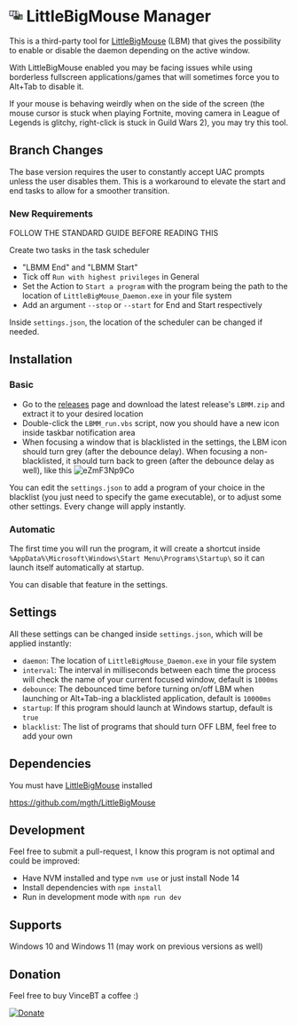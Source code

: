 # <img src="assets/image.png" alt="drawing" style="width:24px;"/> LittleBigMouse Manager

This is a third-party tool for [LittleBigMouse](https://github.com/mgth/LittleBigMouse) (LBM) that gives the possibility to enable or disable the daemon depending on the active window.

With LittleBigMouse enabled you may be facing issues while using borderless fullscreen applications/games that will sometimes force you to Alt+Tab to disable it.

If your mouse is behaving weirdly when on the side of the screen (the mouse cursor is stuck when playing Fortnite, moving camera in League of Legends is glitchy, right-click is stuck in Guild Wars 2), you may try this tool.

## Branch Changes

The base version requires the user to constantly accept UAC prompts unless the user disables them. This is a workaround to elevate the start and end tasks to allow for a smoother transition.

### New Requirements
FOLLOW THE STANDARD GUIDE BEFORE READING THIS

Create two tasks in the task scheduler
- "LBMM End" and "LBMM Start"
- Tick off `Run with highest privileges` in General
- Set the Action to `Start a program` with the program being the path to the location of `LittleBigMouse_Daemon.exe` in your file system
- Add an argument `--stop` or `--start` for End and Start respectively

Inside `settings.json`, the location of the scheduler can be changed if needed.


## Installation

### Basic

- Go to the [releases](https://github.com/VinceBT/LBMM/releases) page and download the latest release's `LBMM.zip` and extract it to your desired location
- Double-click the `LBMM_run.vbs` script, now you should have a new icon inside taskbar notification area
- When focusing a window that is blacklisted in the settings, the LBM icon should turn grey (after the debounce delay). When focusing a non-blacklisted, it should turn back to green (after the debounce delay as well), like this
  ![eZmF3Np9Co](https://user-images.githubusercontent.com/1362505/151820434-05772094-632d-4884-8828-8f4b275ebee4.gif)

You can edit the `settings.json` to add a program of your choice in the blacklist (you just need to specify the game executable), or to adjust some other settings.
Every change will apply instantly.

### Automatic

The first time you will run the program, it will create a shortcut inside `%AppData%\Microsoft\Windows\Start Menu\Programs\Startup\` so it can launch itself automatically at startup.

You can disable that feature in the settings.

## Settings

All these settings can be changed inside `settings.json`, which will be applied instantly:

- `daemon`: The location of `LittleBigMouse_Daemon.exe` in your file system
- `interval`: The interval in milliseconds between each time the process will check the name of your current focused window, default is `1000ms`
- `debounce`: The debounced time before turning on/off LBM when launching or Alt+Tab-ing a blacklisted application, default is `10000ms`
- `startup`: If this program should launch at Windows startup, default is `true`
- `blacklist`: The list of programs that should turn OFF LBM, feel free to add your own

## Dependencies

You must have [LittleBigMouse](https://github.com/mgth/LittleBigMouse) installed

https://github.com/mgth/LittleBigMouse

## Development

Feel free to submit a pull-request, I know this program is not optimal and could be improved:

- Have NVM installed and type `nvm use` or just install Node 14
- Install dependencies with `npm install`
- Run in development mode with `npm run dev`

## Supports

Windows 10 and Windows 11 (may work on previous versions as well)

## Donation

Feel free to buy VinceBT a coffee :)

[![Donate](https://img.shields.io/badge/Donate-PayPal-green.svg)](https://www.paypal.com/donate/?hosted_button_id=KKDV8JRNNRDAN)
